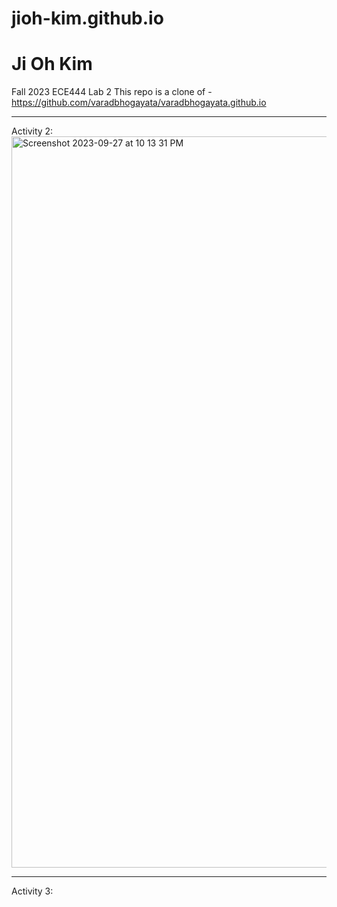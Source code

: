 # jioh-kim.github.io

# Ji Oh Kim
Fall 2023 ECE444 Lab 2
This repo is a clone of - https://github.com/varadbhogayata/varadbhogayata.github.io

***

Activity 2:
<img width="1170" alt="Screenshot 2023-09-27 at 10 13 31 PM" src="https://github.com/jioh-kim/jioh-kim.github.io/assets/77854386/cc6da0a5-7077-40a7-8bb5-08e3f83ef62a">

***

Activity 3:




